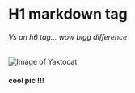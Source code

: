 # H1 markdown tag
###### Vs an h6 tag... wow bigg difference
![Image of Yaktocat](https://octodex.github.com/images/yaktocat.png)

#### cool pic !!!
